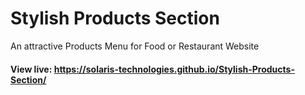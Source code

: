 # Stylish Products Section
An attractive Products Menu for Food or Restaurant Website

#### View live: https://solaris-technologies.github.io/Stylish-Products-Section/
